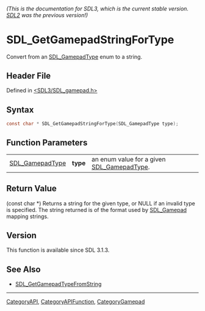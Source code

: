 ###### (This is the documentation for SDL3, which is the current stable version. [SDL2](https://wiki.libsdl.org/SDL2/) was the previous version!)
# SDL_GetGamepadStringForType

Convert from an [SDL_GamepadType](SDL_GamepadType) enum to a string.

## Header File

Defined in [<SDL3/SDL_gamepad.h>](https://github.com/libsdl-org/SDL/blob/main/include/SDL3/SDL_gamepad.h)

## Syntax

```c
const char * SDL_GetGamepadStringForType(SDL_GamepadType type);
```

## Function Parameters

|                                    |          |                                                               |
| ---------------------------------- | -------- | ------------------------------------------------------------- |
| [SDL_GamepadType](SDL_GamepadType) | **type** | an enum value for a given [SDL_GamepadType](SDL_GamepadType). |

## Return Value

(const char *) Returns a string for the given type, or NULL if an invalid
type is specified. The string returned is of the format used by
[SDL_Gamepad](SDL_Gamepad) mapping strings.

## Version

This function is available since SDL 3.1.3.

## See Also

- [SDL_GetGamepadTypeFromString](SDL_GetGamepadTypeFromString)

----
[CategoryAPI](CategoryAPI), [CategoryAPIFunction](CategoryAPIFunction), [CategoryGamepad](CategoryGamepad)


